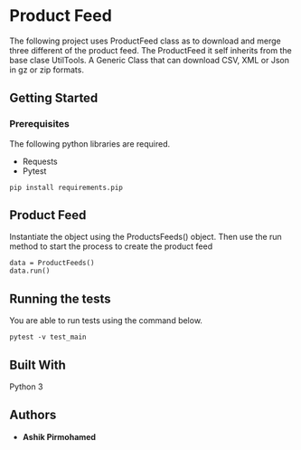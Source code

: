 # Product Feed

The following project uses ProductFeed class as to download and merge three different
of the product feed. The ProductFeed it self inherits from the base clase UtilTools.
A Generic Class that can download CSV, XML or Json in gz or zip formats.
 

## Getting Started

### Prerequisites

The following python libraries are required.

* Requests
* Pytest

```
pip install requirements.pip

```

## Product Feed


Instantiate the object using the ProductsFeeds() object. Then use the run method to start
the process to create the product feed 

```
data = ProductFeeds()
data.run()
```

## Running the tests
You are able to run tests using the command below.

```
pytest -v test_main

```

## Built With
Python 3 


## Authors

* **Ashik Pirmohamed** 



